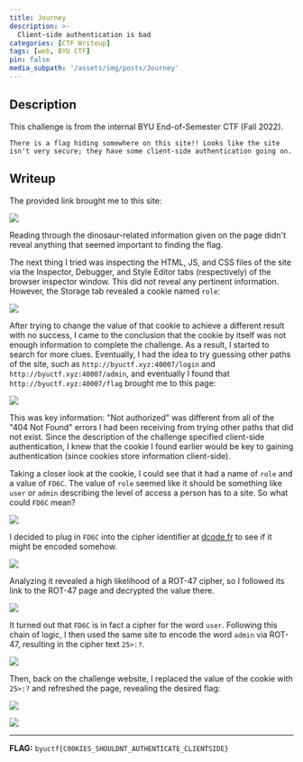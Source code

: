 ```yaml
---
title: Journey
description: >-
  Client-side authentication is bad
categories: [CTF Writeup]
tags: [web, BYU CTF]
pin: false
media_subpath: '/assets/img/posts/Journey'
---
```


## Description
This challenge is from the internal BYU End-of-Semester CTF (Fall 2022).

```
There is a flag hiding somewhere on this site!! Looks like the site isn't very secure; they have some client-side authentication going on.
```

## Writeup
The provided link brought me to this site:

![](homepage.png")

Reading through the dinosaur-related information given on the page didn't reveal anything that seemed important to finding the flag. 

The next thing I tried was inspecting the HTML, JS, and CSS files of the site via the Inspector, Debugger, and Style Editor tabs (respectively) of the browser inspector window. This did not reveal any pertinent information. However, the Storage tab revealed a cookie named `role`:

![](cookie.png)

After trying to change the value of that cookie to achieve a different result with no success, I came to the conclusion that the cookie by itself was not enough information to complete the challenge. As a result, I started to search for more clues. Eventually, I had the idea to try guessing other paths of the site, such as `http://byuctf.xyz:40007/login` and `http://byuctf.xyz:40007/admin`, and eventually I found that `http://byuctf.xyz:40007/flag` brought me to this page:

![](notauthorized.png)

This was key information: "Not authorized" was different from all of the "404 Not Found" errors I had been receiving from trying other paths that did not exist. Since the description of the challenge specified client-side authentication, I knew that the cookie I found earlier would be key to gaining authentication (since cookies store information client-side).

Taking a closer look at the cookie, I could see that it had a name of `role` and a value of `FD6C`. The value of `role` seemed like it should be something like `user` or `admin` describing the level of access a person has to a site. So what could `FD6C` mean? 

![](cookie_closer.png)

I decided to plug in `FD6C` into the cipher identifier at [dcode.fr](https://www.dcode.fr/cipher-identifier) to see if it might be encoded somehow.

![](cipher_id.png)

Analyzing it revealed a high likelihood of a ROT-47 cipher, so I followed its link to the ROT-47 page and decrypted the value there. 

![](decode_FD6C.png)

It turned out that `FD6C` is in fact a cipher for the word `user`. Following this chain of logic, I then used the same site to encode the word `admin` via ROT-47, resulting in the cipher text `25>:?`. 

![](encode_admin.png)

Then, back on the challenge website, I replaced the value of the cookie with `25>:?` and refreshed the page, revealing the desired flag:

![](edit_cookie.png)

![](flag.png)

***

**FLAG:** `byuctf{C00KIES_SHOULDNT_AUTHENTICATE_CLIENTSIDE}`
